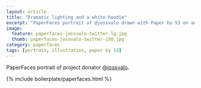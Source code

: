```yaml
---
layout: article
title: "Dramatic lighting and a white hoodie"
excerpt: "PaperFaces portrait of @jossvalo drawn with Paper by 53 on an iPad."
image: 
  feature: paperfaces-jossvalo-twitter-lg.jpg
  thumb: paperfaces-jossvalo-twitter-150.jpg
category: paperfaces
tags: [portrait, illustration, paper by 53]
---
```


PaperFaces portrait of project donator [@jossvalo](http://twitter.com/jossvalo).

{% include boilerplate/paperfaces.html %}